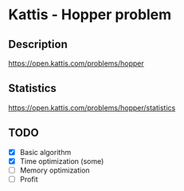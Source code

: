 # Kattis - Hopper problem

## Description
https://open.kattis.com/problems/hopper

## Statistics
https://open.kattis.com/problems/hopper/statistics

## TODO

- [X] Basic algorithm
- [x] Time optimization (some)
- [ ] Memory optimization
- [ ] Profit
